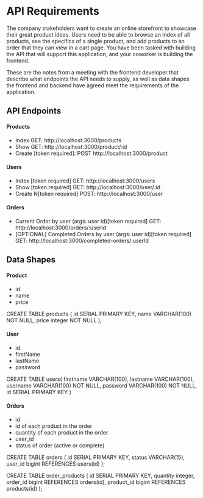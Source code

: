 # API Requirements
The company stakeholders want to create an online storefront to showcase their great product ideas. Users need to be able to browse an index of all products, see the specifics of a single product, and add products to an order that they can view in a cart page. You have been tasked with building the API that will support this application, and your coworker is building the frontend.

These are the notes from a meeting with the frontend developer that describe what endpoints the API needs to supply, as well as data shapes the frontend and backend have agreed meet the requirements of the application. 

## API Endpoints
#### Products
- Index GET: http://localhost:3000/products
- Show GET: http://localhost:3000/product/:id
- Create [token required]: POST http://localhost:3000/product

#### Users
- Index [token required] GET: http://localhost:3000/users
- Show [token required] GET: http://localhost:3000/user/:id
- Create N[token required] POST: http://localhost:3000/user

#### Orders
- Current Order by user (args: user id)[token required] GET: http://localhost:3000/orders/:userId
- [OPTIONAL] Completed Orders by user (args: user id)[token required] GET: http://localhost:3000/completed-orders/:userId

## Data Shapes
#### Product
- id
- name
- price

CREATE TABLE products (
    id SERIAL PRIMARY KEY,
    name VARCHAR(100) NOT NULL,
    price integer NOT NULL
);

#### User
- id
- firstName
- lastName
- password

CREATE TABLE users(
    firstname VARCHAR(100),
    lastname VARCHAR(100),
    username VARCHAR(100) NOT NULL,
    password VARCHAR(100) NOT NULL,
    id SERIAL PRIMARY KEY
)

#### Orders
- id
- id of each product in the order
- quantity of each product in the order
- user_id
- status of order (active or complete)

CREATE TABLE orders (
    id SERIAL PRIMARY KEY,
    status VARCHAR(15),
    user_id bigint REFERENCES users(id)
);

CREATE TABLE order_products (
    id SERIAL PRIMARY KEY,
    quantity integer,
    order_id bigint REFERENCES orders(id),
    product_id bigint REFERENCES products(id)
);
